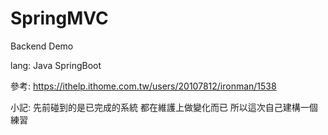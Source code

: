 # SpringMVC
Backend Demo 

lang:
Java SpringBoot

參考:
https://ithelp.ithome.com.tw/users/20107812/ironman/1538

小記:
先前碰到的是已完成的系統
都在維護上做變化而已
所以這次自己建構一個練習
